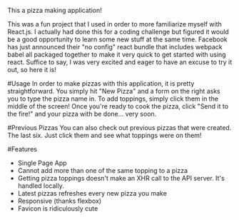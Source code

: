 This a pizza making application!  

This was a fun project that I used in order to more familiarize myself with React.js.  I actually had done this for a coding challenge but figured it would be a good opportunity to learn some new stuff at the same time.  Facebook has just announced their "no config" react bundle that includes webpack babel all packaged together to make it very quick to get started with using react.  Suffice to say, I was very excited and eager to have an excuse to try it out, so here it is!

#Usage
In order to make pizzas with this application, it is pretty straightforward.  You simply hit "New Pizza" and a form on the right asks you to type the pizza name in.  To add toppings, simply click them in the  middle of the screen!  Once you're ready to cook the pizza, click "Send it to the fire!" and your pizza with be done... very soon.

#Previous Pizzas
You can also check out previous pizzas that were created.  The last six.  Just click them and see what toppings were on them!  

#Features
+ Single Page App
+ Cannot add more than one of the same topping to a pizza
+ Getting pizza toppings doesn't make an XHR call to the API server.  It's handled locally.
+ Latest pizzas refreshes every new pizza you make
+ Responsive (thanks flexbox)
+ Favicon is ridiculously cute